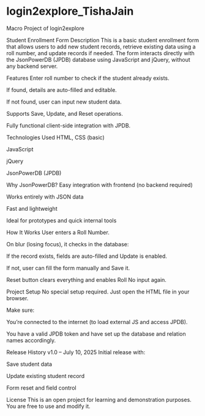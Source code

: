 # login2explore_TishaJain
Macro Project of login2explore

Student Enrollment Form
Description
This is a basic student enrollment form that allows users to add new student records, retrieve existing data using a roll number, and update records if needed. The form interacts directly with the JsonPowerDB (JPDB) database using JavaScript and jQuery, without any backend server.

Features
Enter roll number to check if the student already exists.

If found, details are auto-filled and editable.

If not found, user can input new student data.

Supports Save, Update, and Reset operations.

Fully functional client-side integration with JPDB.

Technologies Used
HTML, CSS (basic)

JavaScript

jQuery

JsonPowerDB (JPDB)

Why JsonPowerDB?
Easy integration with frontend (no backend required)

Works entirely with JSON data

Fast and lightweight

Ideal for prototypes and quick internal tools

How It Works
User enters a Roll Number.

On blur (losing focus), it checks in the database:

If the record exists, fields are auto-filled and Update is enabled.

If not, user can fill the form manually and Save it.

Reset button clears everything and enables Roll No input again.

Project Setup
No special setup required.
Just open the HTML file in your browser.

Make sure:

You’re connected to the internet (to load external JS and access JPDB).

You have a valid JPDB token and have set up the database and relation names accordingly.

Release History
v1.0 – July 10, 2025
Initial release with:

Save student data

Update existing student record

Form reset and field control

License
This is an open project for learning and demonstration purposes.
You are free to use and modify it.
